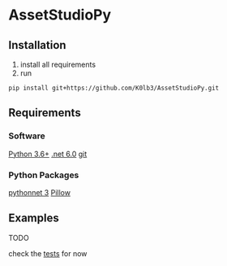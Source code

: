 # AssetStudioPy

## Installation

1. install all requirements
2. run
```
pip install git+https://github.com/K0lb3/AssetStudioPy.git
```

## Requirements

### Software
[Python 3.6+](https://www.python.org/downloads/)
[.net 6.0](https://docs.microsoft.com/en-us/dotnet/core/install/)
[git](https://git-scm.com/downloads)

### Python Packages
[pythonnet 3](https://github.com/pythonnet/pythonnet)
[Pillow](https://pypi.org/project/Pillow/)

## Examples

TODO

check the [tests](tests/test.py) for now
